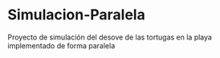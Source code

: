 # Simulacion-Paralela
Proyecto de simulación del desove de las tortugas en la playa implementado de forma paralela
